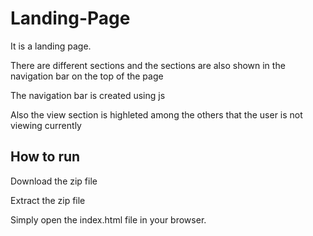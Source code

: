 # Landing-Page

It is a landing page.

There are different sections and the sections are also shown in the navigation bar on the top of the page

The navigation bar is created using js

Also the view section is highleted among the others that the user is not viewing currently

## How to run

Download the zip file

Extract the zip file

Simply open the index.html file in your browser.
